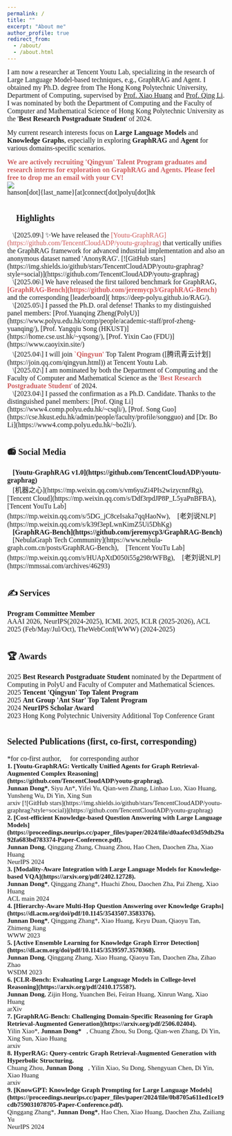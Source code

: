```yaml
---
permalink: /
title: ""
excerpt: "About me"
author_profile: true
redirect_from: 
  - /about/
  - /about.html
---
```


<span style="font-family: Trebuchet MS; font-size: 16px">I am now a researcher at Tencent Youtu Lab, specializing in the research of Large Language Model-based techniques, e.g., GraphRAG and Agent. I obtained my Ph.D. degree from The Hong Kong Polytechnic University, Department of Computing, supervised by [Prof. Xiao Huang](https://www4.comp.polyu.edu.hk/~xiaohuang/index.html) and [Prof. Qing Li](https://www4.comp.polyu.edu.hk/~csqli/). I was nominated by both the Department of Computing and the Faculty of Computer and Mathematical Science of Hong Kong Polytechnic University as the '**Best Research Postgraduate Student**' of 2024.</span>

<span style="font-family: Trebuchet MS; font-size: 16px">My current research interests focus on <b>Large Language Models </b> and <b>Knowledge Graphs</b>, especially in exploring <b>GraphRAG</b> and <b>Agent</b> for various domains-specific scenarios.</span><br>

<span style="font-family: Trebuchet MS; font-size: 16px; color: #CD5C5C">**We are actively recruiting 'Qingyun' Talent Program graduates and research interns for exploration on GraphRAG and Agents. Please feel free to drop me an email with your CV!**</span><br>
![](https://img.shields.io/badge/Contact-Welcome-blue)<br>
<span style="font-family: Trebuchet MS; font-size: 16px; font:bold">hanson[dot]{last_name}[at]connect[dot]polyu[dot]hk
<h1><span style="font-size: 20px; font-family: Trebuchet MS; font: bold">📰 Highlights</span></h1>
<span style="font-family: Trebuchet MS; font-size: 16px; font: bold">📜\[2025.09\] ✨We have released the <span style="color: #CD5C5C">[Youtu-GraphRAG](https://github.com/TencentCloudADP/youtu-graphrag)</span> that vertically unifies the GraphRAG framework for advanced industrial implementation and also an anonymous dataset named 'AnonyRAG'. [![GitHub stars](https://img.shields.io/github/stars/TencentCloudADP/youtu-graphrag?style=social)](https://github.com/TencentCloudADP/youtu-graphrag)</span><br>
<span style="font-family: Trebuchet MS; font-size: 16px; font: bold">📜\[2025.06\] We have released the first tailored benchmark for GraphRAG, <b><span style="color: #CD5C5C">[GraphRAG-Bench](https://github.com/jeremycp3/GraphRAG-Bench)</span></b> and the corresponding [leaderboard]( https://deep-polyu.github.io/RAG/).</span><br>
<span style="font-family: Trebuchet MS; font-size: 16px; font: bold">🚩\[2025.05\] I passed the Ph.D. oral defense! Thanks to my distinguished panel members: [Prof.Yuanqing Zheng(PolyU)](https://www.polyu.edu.hk/comp/people/academic-staff/prof-zheng-yuanqing/), [Prof. Yangqiu Song (HKUST)](https://home.cse.ust.hk/~yqsong/), [Prof. Yixin Cao (FDU)](https://www.caoyixin.site/)</span><br>
<span style="font-family: Trebuchet MS; font-size: 16px; font: bold">🚩\[2025.04\] I will join <b><span style="color: #CD5C5C">`Qingyun'</span></b> Top Talent Program ([腾讯青云计划](https://join.qq.com/qingyun.html)) at Tencent Youtu Lab.</span><br>
<span style="font-family: Trebuchet MS; font-size: 16px; font: bold">🚩\[2025.02\] I am nominated by both the Department of Computing and the Faculty of Computer and Mathematical Science as the <span style="color: #CD5C5C">'<b>Best Research Postgraduate Student</b>'</span> of 2024.</span><br>
<span style="font-family: Trebuchet MS; font-size: 16px; font: bold">🚩\[2023.04\] I passed the confirmation as a Ph.D. Candidate. Thanks to the distinguished panel members: [Prof. Qing Li](https://www4.comp.polyu.edu.hk/~csqli/), [Prof. Song Guo](https://cse.hkust.edu.hk/admin/people/faculty/profile/songguo) and [Dr. Bo Li](https://www4.comp.polyu.edu.hk/~bo2li/). </span><br>
<h1><span style="font-size: 20px; font-family: Trebuchet MS; font: bold">📻 Social Media</span></h1>
<span style="font-family: Trebuchet MS; font-size: 16px; font:bold"><b>🎈[Youtu-GraphRAG v1.0](https://github.com/TencentCloudADP/youtu-graphrag)</b></span><br>
<span style="font-family: Trebuchet MS; font-size: 16px">📣[机器之心](https://mp.weixin.qq.com/s/vm6yuZi4PIs2wizycnnfRg), 📣[Tencent Cloud](https://mp.weixin.qq.com/s/Ddf3rpdJP8P_L5yaPnBFBA), 📣[Tencent YouTu Lab](https://mp.weixin.qq.com/s/5DG_jC8ceIsaka7qqHaoNw), 📣[老刘说NLP](https://mp.weixin.qq.com/s/k39f3epLwnKimZ5Ui5DhKg)</span><br>
<span style="font-family: Trebuchet MS; font-size: 16px; font:bold"><b>🎈[GraphRAG-Bench](https://github.com/jeremycp3/GraphRAG-Bench)</b></span><br>
<span style="font-family: Trebuchet MS; font-size: 16px">📣[NebulaGraph Tech Community](https://www.nebula-graph.com.cn/posts/GraphRAG-Bench), 📣[Tencent YouTu Lab](https://mp.weixin.qq.com/s/HUApXtD050i55g298rWFBg), 📣[老刘说NLP](https://mmssai.com/archives/46293) </span><br>
<h1><span style="font-size: 20px; font-family: Trebuchet MS; font: bold">✍ Services</span></h1>
<span style="font-family: Trebuchet MS; font-size: 16px; font:bold"><b>Program Committee Member</b></span><br>
<span style="font-family: Trebuchet MS; font-size: 16px">AAAI 2026, NeurIPS(2024-2025), ICML 2025, ICLR (2025-2026), ACL 2025 (Feb/May/Jul/Oct), TheWebConf(WWW) (2024-2025)</span><br>
<h1><span style="font-size: 20px; font-family: Trebuchet MS; font: bold">🏆 Awards</span></h1>
<span style="font-family: Trebuchet MS; font-size: 16px">2025 <b>Best Research Postgraduate Student</b> nominated by the Department of Computing in PolyU and Faculty of Computer and Mathematical Sciences.</span><br>
<span style="font-family: Trebuchet MS; font-size: 16px">2025 <b>Tencent 'Qingyun' Top Talent Program</b></span><br>
<span style="font-family: Trebuchet MS; font-size: 16px">2025 <b>Ant Group 'Ant Star' Top Talent Program</b></span><br>
<span style="font-family: Trebuchet MS; font-size: 16px">2024 <b>NeurIPS Scholar Award</b></span><br>
<span style="font-family: Trebuchet MS; font-size: 16px">2023 Hong Kong Polytechnic University Additional Top Conference Grant</span><br>
<h1><span style="font-size: 20px; font-family: Trebuchet MS; font: bold"> Selected Publications (first, co-first, corresponding)</span></h1>
<span style="font-family: Trebuchet MS; font-size: 16px; font:bold">*for co-first author, 📩 for corresponding author</span><br>
<span style="font-family: Trebuchet MS; font-size: 15px; font:bold"><b>1. [Youtu-GraphRAG: Vertically Unified Agents for Graph Retrieval-Augmented Complex Reasoning](https://github.com/TencentCloudADP/youtu-graphrag).</b></span><br>
<span style="font-family: Trebuchet MS; font-size: 15px"><b>Junnan Dong*</b>, Siyu An*, Yifei Yu, Qian-wen Zhang, Linhao Luo, Xiao Huang, Yunsheng Wu, Di Yin, Xing Sun</span><br>
<span style="font-family: Trebuchet MS; font-size: 15px">arxiv [![GitHub stars](https://img.shields.io/github/stars/TencentCloudADP/youtu-graphrag?style=social)](https://github.com/TencentCloudADP/youtu-graphrag)</span><br>
<span style="font-family: Trebuchet MS; font-size: 15px; font:bold"><b>2. [Cost-efficient Knowledge-based Question Answering with Large Language Models](https://proceedings.neurips.cc/paper_files/paper/2024/file/d0aafec03d59db29a92fa683bd783374-Paper-Conference.pdf).</b></span><br>
<span style="font-family: Trebuchet MS; font-size: 15px"><b>Junnan Dong</b>, Qinggang Zhang, Chuang Zhou, Hao Chen, Daochen Zha, Xiao Huang</span><br>
<span style="font-family: Trebuchet MS; font-size: 15px">NeurIPS 2024</span><br>
<span style="font-family: Trebuchet MS; font-size: 15px; font:bold"><b>3. [Modality-Aware Integration with Large Language Models for Knowledge-based VQA](https://arxiv.org/pdf/2402.12728).</b></span><br>
<span style="font-family: Trebuchet MS; font-size: 15px"><b>Junnan Dong*</b>, Qinggang Zhang*, Huachi Zhou, Daochen Zha, Pai Zheng, Xiao Huang</span><br>
<span style="font-family: Trebuchet MS; font-size: 15px">ACL main 2024</span><br>
<span style="font-family: Trebuchet MS; font-size: 15px; font:bold"><b>4. [Hierarchy-Aware Multi-Hop Question Answering over Knowledge Graphs](https://dl.acm.org/doi/pdf/10.1145/3543507.3583376).</b></span><br>
<span style="font-family: Trebuchet MS; font-size: 15px"><b>Junnan Dong*</b>, Qinggang Zhang*, Xiao Huang, Keyu Duan, Qiaoyu Tan, Zhimeng Jiang</span><br>
<span style="font-family: Trebuchet MS; font-size: 15px">WWW 2023</span><br>
<span style="font-family: Trebuchet MS; font-size: 15px; font:bold"><b>5. [Active Ensemble Learning for Knowledge Graph Error Detection](https://dl.acm.org/doi/pdf/10.1145/3539597.3570368).</b></span><br>
<span style="font-family: Trebuchet MS; font-size: 15px"><b>Junnan Dong</b>, Qinggang Zhang, Xiao Huang, Qiaoyu Tan, Daochen Zha, Zihao Zhao</span><br>
<span style="font-family: Trebuchet MS; font-size: 15px">WSDM 2023</span><br>
<span style="font-family: Trebuchet MS; font-size: 15px; font:bold"><b>6. [CLR-Bench: Evaluating Large Language Models in College-level Reasoning](https://arxiv.org/pdf/2410.17558?).</b></span><br>
<span style="font-family: Trebuchet MS; font-size: 15px"><b>Junnan Dong</b>, Zijin Hong, Yuanchen Bei, Feiran Huang, Xinrun Wang, Xiao Huang</span><br>
<span style="font-family: Trebuchet MS; font-size: 15px">arXiv</span><br>
<span style="font-family: Trebuchet MS; font-size: 15px; font:bold"><b>7. [GraphRAG-Bench: Challenging Domain-Specific Reasoning for Graph Retrieval-Augmented Generation](https://arxiv.org/pdf/2506.02404).</b></span><br>
<span style="font-family: Trebuchet MS; font-size: 15px">Yilin Xiao*, <b>Junnan Dong*📩</b>, Chuang Zhou, Su Dong, Qian-wen Zhang, Di Yin, Xing Sun, Xiao Huang</span><br>
<span style="font-family: Trebuchet MS; font-size: 15px">arxiv</span><br>
<span style="font-family: Trebuchet MS; font-size: 15px; font:bold"><b>8. HyperRAG: Query-centric Graph Retrieval-Augmented Generation with Hyperbolic Structuring.</b></span><br>
<span style="font-family: Trebuchet MS; font-size: 15px">Chuang Zhou, <b>Junnan Dong📩</b>, Yilin Xiao, Su Dong, Shengyuan Chen, Di Yin, Xiao Huang</span><br>
<span style="font-family: Trebuchet MS; font-size: 15px">arxiv</span><br>
<span style="font-family: Trebuchet MS; font-size: 15px; font:bold"><b>9. [KnowGPT: Knowledge Graph Prompting for Large Language Models](https://proceedings.neurips.cc/paper_files/paper/2024/file/0b8705a611ed1ce19cdb759031078705-Paper-Conference.pdf).</b></span><br>
<span style="font-family: Trebuchet MS; font-size: 15px">Qinggang Zhang*, <b>Junnan Dong*</b>, Hao Chen, Xiao Huang, Daochen Zha, Zailiang Yu</span><br>
<span style="font-family: Trebuchet MS; font-size: 15px">NeurIPS 2024</span><br>








